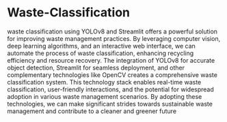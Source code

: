 # Waste-Classification
 waste classification using YOLOv8 and Streamlit offers
 a powerful solution for improving waste management practices. By
 leveraging computer vision, deep learning algorithms, and an
 interactive web interface, we can automate the process of waste
 classification, enhancing recycling efficiency and resource recovery.
 The integration of YOLOv8 for accurate object detection, Streamlit for
 seamless deployment, and other complementary technologies like
 OpenCV creates a comprehensive waste classification system. This
 technology stack enables real-time waste classification, user-friendly
 interactions, and the potential for widespread adoption in various
 waste management scenarios. By adopting these technologies, we
 can make significant strides towards sustainable waste management
 and contribute to a cleaner and greener future
